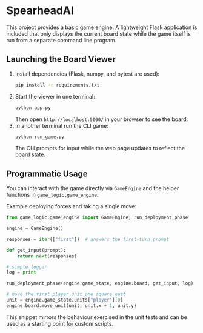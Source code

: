 # SpearheadAI

This project provides a basic game engine. A lightweight Flask application is
included that only displays the current board state while the game itself is run
from a separate command line program.

## Launching the Board Viewer

1. Install dependencies (Flask, numpy, and pytest are used):
   ```bash
   pip install -r requirements.txt
   ```
2. Start the viewer in one terminal:
   ```bash
   python app.py
   ```
   Then open `http://localhost:5000/` in your browser to see the board.
3. In another terminal run the CLI game:
   ```bash
   python run_game.py
   ```
   The CLI prompts for input while the web page updates to reflect the board
   state.

## Programmatic Usage

You can interact with the game directly via `GameEngine` and the helper
functions in `game_logic.game_engine`.

Example deploying forces and taking a single move:

```python
from game_logic.game_engine import GameEngine, run_deployment_phase

engine = GameEngine()

responses = iter(["first"])  # answers the first-turn prompt

def get_input(prompt):
    return next(responses)

# simple logger
log = print

run_deployment_phase(engine.game_state, engine.board, get_input, log)

# move the first player unit one square east
unit = engine.game_state.units["player"][0]
engine.board.move_unit(unit, unit.x + 1, unit.y)
```

This snippet mirrors the behaviour exercised in the unit tests and can be used
as a starting point for custom scripts.
